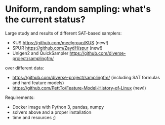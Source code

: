 # Uniform, random sampling: what's the current status?

 Large study and results of different SAT-based samplers:
 * KUS https://github.com/meelgroup/KUS (new!)
 * SPUR https://github.com/ZaydH/spur (new!) 
 * Unigen2 and QuickSampler https://github.com/diverse-project/samplingfm/
 
 over different data:
 * https://github.com/diverse-project/samplingfm/ (including SAT formulas and hard feature models)
 * https://github.com/PettTo/Feature-Model-History-of-Linux (new!)
 
 Requirements:
  * Docker image with Python 3, pandas, numpy 
  * solvers above and a proper installation 
  * time and resources ;) 
